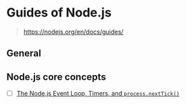 # Guides of Node.js

> <https://nodejs.org/en/docs/guides/>

## General

## Node.js core concepts

- [ ] [The Node.js Event Loop, Timers, and `process.nextTick()`](nodejs_core_concepts/event_loop_timers_and_nexttick.md)
